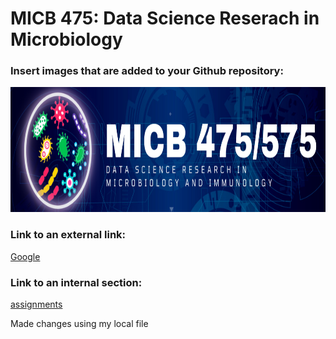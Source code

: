 # MICB 475: Data Science Reserach in Microbiology


### Insert images that are added to your Github repository:
<img src="assignments/475575banner-1.png" height="200" width="800">

### Link to an external link:
[Google](www.google.ca)

### Link to an internal section:
[assignments](#assignments)

Made changes using my local file
